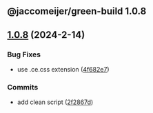## @jaccomeijer/green-build 1.0.8

## [1.0.8](https://github.com/jaccomeijer/green-build/compare/1.0.7...1.0.8) (2024-2-14)


### Bug Fixes

* use .ce.css extension ([4f682e7](https://github.com/jaccomeijer/green-build/commit/4f682e7b396cf2a7f511e91695d4d3e4807c47c5))


### Commits

* add clean script ([2f2867d](https://github.com/jaccomeijer/green-build/commit/2f2867ddef19a2f273037ec47315673fa3d031fd))



